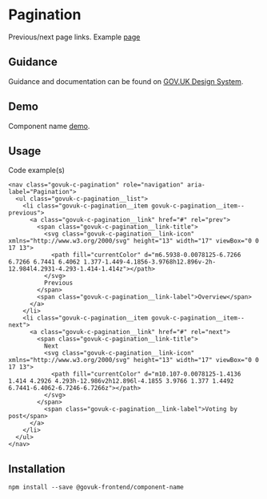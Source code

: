 # Pagination

Previous/next page links. Example [page](https://www.gov.uk/voting-in-the-uk/polling-stations)

## Guidance

Guidance and documentation can be found on [GOV.UK Design System](linkgoeshere).

## Demo

Component name [demo](http://govuk-frontend.herokuapp.com/components/pagination/index.html).

## Usage

Code example(s)

```
<nav class="govuk-c-pagination" role="navigation" aria-label="Pagination">
  <ul class="govuk-c-pagination__list">
    <li class="govuk-c-pagination__item govuk-c-pagination__item--previous">
      <a class="govuk-c-pagination__link" href="#" rel="prev">
        <span class="govuk-c-pagination__link-title">
          <svg class="govuk-c-pagination__link-icon" xmlns="http://www.w3.org/2000/svg" height="13" width="17" viewBox="0 0 17 13">
            <path fill="currentColor" d="m6.5938-0.0078125-6.7266 6.7266 6.7441 6.4062 1.377-1.449-4.1856-3.9768h12.896v-2h-12.984l4.2931-4.293-1.414-1.414z"></path>
          </svg>
          Previous
        </span>
        <span class="govuk-c-pagination__link-label">Overview</span>
      </a>
    </li>
    <li class="govuk-c-pagination__item govuk-c-pagination__item--next">
      <a class="govuk-c-pagination__link" href="#" rel="next">
        <span class="govuk-c-pagination__link-title">
          Next
          <svg class="govuk-c-pagination__link-icon" xmlns="http://www.w3.org/2000/svg" height="13" width="17" viewBox="0 0 17 13">
            <path fill="currentColor" d="m10.107-0.0078125-1.4136 1.414 4.2926 4.293h-12.986v2h12.896l-4.1855 3.9766 1.377 1.4492 6.7441-6.4062-6.7246-6.7266z"></path>
          </svg>
        </span>
          <span class="govuk-c-pagination__link-label">Voting by post</span>
      </a>
    </li>
  </ul>
</nav>

```



## Installation

```
npm install --save @govuk-frontend/component-name
```

